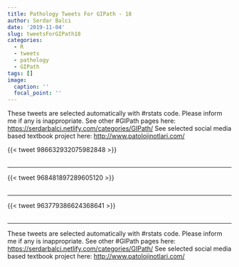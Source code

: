 ```yaml
---
title: Pathology Tweets For GIPath - 18
author: Serdar Balci
date: '2019-11-04'
slug: tweetsForGIPath18
categories:
  - R
  - tweets
  - pathology
  - GIPath
tags: []
image:
  caption: ''
  focal_point: ''
---
```



These tweets are selected automatically with #rstats code. Please inform me if any is inappropriate.
See other #GIPath pages here: https://serdarbalci.netlify.com/categories/GIPath/ 
See selected social media based textbook project here: http://www.patolojinotlari.com/

{{< tweet 986632932075982848 >}}
<br>
<br>
<hr>
{{< tweet 968481897289605120 >}}
<br>
<br>
<hr>
{{< tweet 963779386624368641 >}}
<br>
<br>
<hr>


These tweets are selected automatically with #rstats code. Please inform me if any is inappropriate.
See other #GIPath pages here: https://serdarbalci.netlify.com/categories/GIPath/ 
See selected social media based textbook project here: http://www.patolojinotlari.com/
